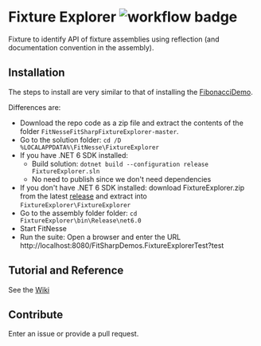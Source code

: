 # Fixture Explorer ![workflow badge](../../actions/workflows/fixture-explorer-ci.yml/badge.svg)

Fixture to identify API of fixture assemblies using reflection (and documentation convention in the assembly).

## Installation
The steps to install are very similar to that of installing the [FibonacciDemo](../../../FitNesseFitSharpFibonacciDemo).

Differences are:
* Download the repo code as a zip file and extract the contents of the folder `FitNesseFitSharpFixtureExplorer-master`. 
* Go to the solution folder: `cd /D %LOCALAPPDATA%\FitNesse\FixtureExplorer`
* If you have .NET 6 SDK installed:
    * Build solution: `dotnet build --configuration release FixtureExplorer.sln`
    * No need to publish since we don't need dependencies
* If you don't have .NET 6 SDK installed: download FixtureExplorer.zip from the latest [release](../../releases) and extract into `FixtureExplorer\FixtureExplorer`
* Go to the assembly folder folder: `cd FixtureExplorer\bin\Release\net6.0`
* Start FitNesse
* Run the suite: Open a browser and enter the URL http://localhost:8080/FitSharpDemos.FixtureExplorerTest?test

## Tutorial and Reference
See the [Wiki](../../wiki)

## Contribute
Enter an issue or provide a pull request. 
